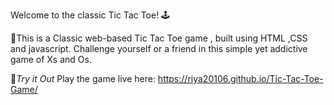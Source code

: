 Welcome to the classic Tic Tac Toe! 🕹️

🎲This is a Classic web-based Tic Tac Toe game , built using HTML ,CSS  and javascript. 
Challenge yourself or a friend in this simple yet addictive game of Xs and Os.

🚀*Try it Out* 
Play the game live here: https://riya20106.github.io/Tic-Tac-Toe-Game/
